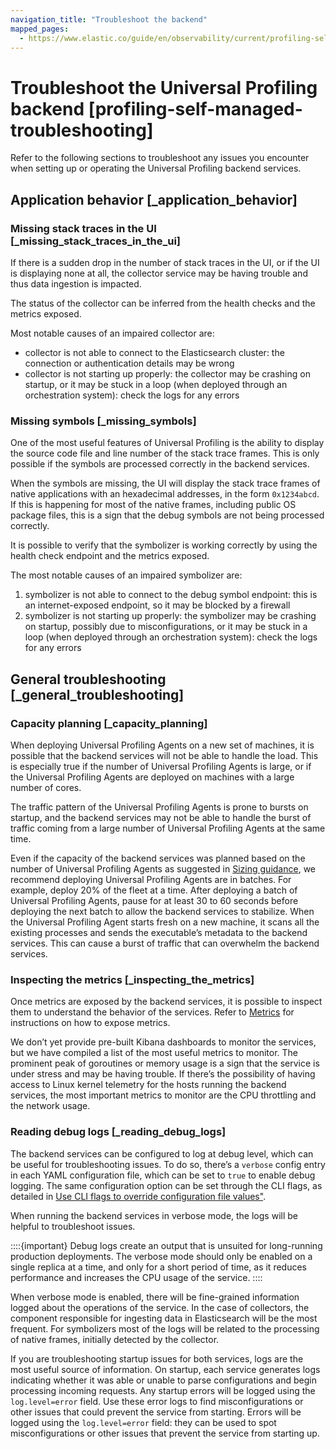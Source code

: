 ```yaml
---
navigation_title: "Troubleshoot the backend"
mapped_pages:
  - https://www.elastic.co/guide/en/observability/current/profiling-self-managed-troubleshooting.html
---
```




# Troubleshoot the Universal Profiling backend [profiling-self-managed-troubleshooting]


Refer to the following sections to troubleshoot any issues you encounter when setting up or operating the Universal Profiling backend services.


## Application behavior [_application_behavior] 


### Missing stack traces in the UI [_missing_stack_traces_in_the_ui] 

If there is a sudden drop in the number of stack traces in the UI, or if the UI is displaying none at all, the collector service may be having trouble and thus data ingestion is impacted.

The status of the collector can be inferred from the health checks and the metrics exposed.

Most notable causes of an impaired collector are:

* collector is not able to connect to the Elasticsearch cluster: the connection or authentication details may be wrong
* collector is not starting up properly: the collector may be crashing on startup, or it may be stuck in a loop (when deployed through an orchestration system): check the logs for any errors


### Missing symbols [_missing_symbols] 

One of the most useful features of Universal Profiling is the ability to display the source code file and line number of the stack trace frames. This is only possible if the symbols are processed correctly in the backend services.

When the symbols are missing, the UI will display the stack trace frames of native applications with an hexadecimal addresses, in the form `0x1234abcd`. If this is happening for most of the native frames, including public OS package files, this is a sign that the debug symbols are not being processed correctly.

It is possible to verify that the symbolizer is working correctly by using the health check endpoint and the metrics exposed.

The most notable causes of an impaired symbolizer are:

1. symbolizer is not able to connect to the debug symbol endpoint: this is an internet-exposed endpoint, so it may be blocked by a firewall
2. symbolizer is not starting up properly: the symbolizer may be crashing on startup, possibly due to misconfigurations, or it may be stuck in a loop (when deployed through an orchestration system): check the logs for any errors


## General troubleshooting [_general_troubleshooting] 


### Capacity planning [_capacity_planning] 

When deploying Universal Profiling Agents on a new set of machines, it is possible that the backend services will not be able to handle the load. This is especially true if the number of Universal Profiling Agents is large, or if the Universal Profiling Agents are deployed on machines with a large number of cores.

The traffic pattern of the Universal Profiling Agents is prone to bursts on startup, and the backend services may not be able to handle the burst of traffic coming from a large number of Universal Profiling Agents at the same time.

Even if the capacity of the backend services was planned based on the number of Universal Profiling Agents as suggested in [Sizing guidance](../../../solutions/observability/infra-and-hosts/operate-universal-profiling-backend.md#profiling-self-managed-ops-sizing-guidance), we recommend deploying Universal Profiling Agents are in batches. For example, deploy 20% of the fleet at a time. After deploying a batch of Universal Profiling Agents, pause for at least 30 to 60 seconds before deploying the next batch to allow the backend services to stabilize. When the Universal Profiling Agent starts fresh on a new machine, it scans all the existing processes and sends the executable’s metadata to the backend services. This can cause a burst of traffic that can overwhelm the backend services.


### Inspecting the metrics [_inspecting_the_metrics] 

Once metrics are exposed by the backend services, it is possible to inspect them to understand the behavior of the services. Refer to [Metrics](../../../solutions/observability/infra-and-hosts/operate-universal-profiling-backend.md#profiling-self-managed-ops-monitoring-metrics) for instructions on how to expose metrics.

We don’t yet provide pre-built Kibana dashboards to monitor the services, but we have compiled a list of the most useful metrics to monitor. The prominent peak of goroutines or memory usage is a sign that the service is under stress and may be having trouble. If there’s the possibility of having access to Linux kernel telemetry for the hosts running the backend services, the most important metrics to monitor are the CPU throttling and the network usage.


### Reading debug logs [_reading_debug_logs] 

The backend services can be configured to log at debug level, which can be useful for troubleshooting issues. To do so, there’s a `verbose` config entry in each YAML configuration file, which can be set to `true` to enable debug logging. The same configuration option can be set through the CLI flags, as detailed in [Use CLI flags to override configuration file values"](../../../solutions/observability/infra-and-hosts/operate-universal-profiling-backend.md#profiling-self-managed-ops-configuration-cli-overrides).

When running the backend services in verbose mode, the logs will be helpful to troubleshoot issues.

::::{important} 
Debug logs create an output that is unsuited for long-running production deployments. The verbose mode should only be enabled on a single replica at a time, and only for a short period of time, as it reduces performance and increases the CPU usage of the service.
::::


When verbose mode is enabled, there will be fine-grained information logged about the operations of the service. In the case of collectors, the component responsible for ingesting data in Elasticsearch will be the most frequent. For symbolizers most of the logs will be related to the processing of native frames, initially detected by the collector.

If you are troubleshooting startup issues for both services, logs are the most useful source of information. On startup, each service generates logs indicating whether it was able or unable to parse configurations and begin processing incoming requests. Any startup errors will be logged using the `log.level=error` field. Use these error logs to find misconfigurations or other issues that could prevent the service from starting. Errors will be logged using the `log.level=error` field: they can be used to spot misconfigurations or other issues that prevent the service from starting up.

